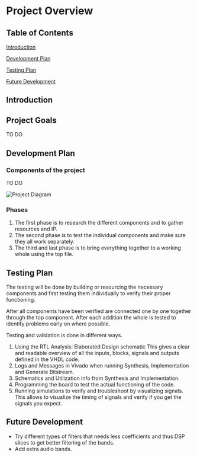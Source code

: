 # Project Overview

## Table of Contents

[Introduction](#introduction)

[Development Plan](#development-plan)

[Testing Plan](#testing-plan)

[Future Development](#future-development)

## Introduction



## Project Goals

TO DO



## Development Plan

### Components of the project

TO DO



![Project Diagram](./overview-diagram.svg)



### Phases

1. The first phase is to research the different components and to gather resources and IP.
2. The second phase is to test the individual components and make sure they all work separately.
3. The third and last phase is to bring everything together to a working whole using the top file.


## Testing Plan

The testing will be done by building or resourcing the necessary components and first testing them individually to verify their proper functioning.

After all components have been verified are connected one by one together through the top component. After each addition the whole is tested to identify problems early on where possible.

Testing and validation is done in different ways.

1. Using the RTL Analysis: Elaborated Design schematic
   This gives a clear and readable overview of all the inputs, blocks, signals and outputs defined in the VHDL code.
2. Logs and Messages in Vivado when running Synthesis, Implementation and Generate Bitstream.
3. Schematics and Utilization info from Synthesis and Implementation.
4. Programming the board to test the actual functioning of the code.
5. Running simulations to verify and troubleshoot by visualizing signals. This allows to visualize the timing of signals and verify if you get the signals you expect.


## Future Development

- Try different types of filters that needs less coefficients and thus DSP slices to get better filtering of the bands.
- Add extra audio bands.
